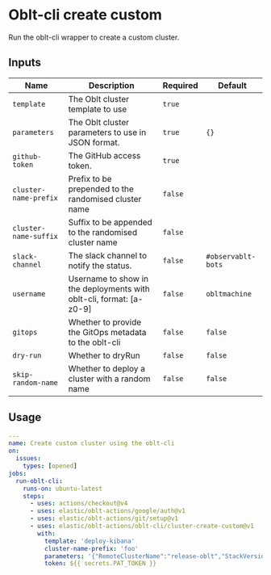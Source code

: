 # <!--name-->Oblt-cli create custom<!--/name-->

<!--description-->
Run the oblt-cli wrapper to create a custom cluster.
<!--/description-->

## Inputs
<!--inputs-->
| Name                  | Description                                                         | Required | Default            |
|-----------------------|---------------------------------------------------------------------|----------|--------------------|
| `template`            | The Oblt cluster template to use                                    | `true`   | ` `                |
| `parameters`          | The Oblt cluster parameters to use in JSON format.                  | `true`   | `{}`               |
| `github-token`        | The GitHub access token.                                            | `true`   | ` `                |
| `cluster-name-prefix` | Prefix to be prepended to the randomised cluster name               | `false`  | ` `                |
| `cluster-name-suffix` | Suffix to be appended to the randomised cluster name                | `false`  | ` `                |
| `slack-channel`       | The slack channel to notify the status.                             | `false`  | `#observablt-bots` |
| `username`            | Username to show in the deployments with oblt-cli, format: [a-z0-9] | `false`  | `obltmachine`      |
| `gitops`              | Whether to provide the GitOps metadata to the oblt-cli              | `false`  | `false`            |
| `dry-run`             | Whether to dryRun                                                   | `false`  | `false`            |
| `skip-random-name`    | Whether to deploy a cluster with a random name                      | `false`  | `false`            |
<!--/inputs-->

## Usage
<!--usage action="elastic/oblt-actions/oblt-cli/cluster-create-custom" version="env:VERSION"-->
```yaml
---
name: Create custom cluster using the oblt-cli
on:
  issues:
    types: [opened]
jobs:
  run-oblt-cli:
    runs-on: ubuntu-latest
    steps:
      - uses: actions/checkout@v4
      - uses: elastic/oblt-actions/google/auth@v1
      - uses: elastic/oblt-actions/git/setup@v1
      - uses: elastic/oblt-actions/oblt-cli/cluster-create-custom@v1
        with:
          template: 'deploy-kibana'
          cluster-name-prefix: 'foo'
          parameters: '{"RemoteClusterName":"release-oblt","StackVersion":"8.7.0","ElasticsearchDockerImage":"docker.elastic.co/observability-ci/elasticsearch-cloud-ess:8.7.0-046d305b","KibanaDockerImage":"docker.elastic.co/observability-ci/kibana-cloud:8.7.0-SNAPSHOT-87"}'
          token: ${{ secrets.PAT_TOKEN }}
```
<!--/usage-->
